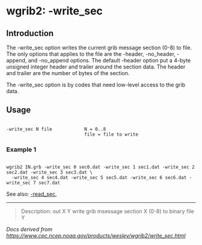 # wgrib2: -write_sec

## Introduction

The -write_sec option writes the current grib message section (0-8)
to file. The only options that applies to the file are the -header,
-no_header, -append, and
-no_append options.
The default -header option put a 4-byte unsigned integer header and trailer around the section data.
The header and trailer are the number of bytes of the section.

The -write_sec option is by codes that need low-level access to the grib data.

## Usage

```

-write_sec N file            N = 0..8
                             file = file to write

```

### Example 1

```

wgrib2 IN.grb -write_sec 0 sec0.dat -write_sec 1 sec1.dat -write_sec 2 sec2.dat -write_sec 3 sec3.dat \
  -write_sec 4 sec4.dat -write_sec 5 sec5.dat -write_sec 6 sec6.dat -write_sec 7 sec7.dat

```

See also:
[-read_sec](./read_sec.md),

---

> Description: out X Y write grib msessage section X (0-8) to binary file Y

_Docs derived from <https://www.cpc.ncep.noaa.gov/products/wesley/wgrib2/write_sec.html>_
